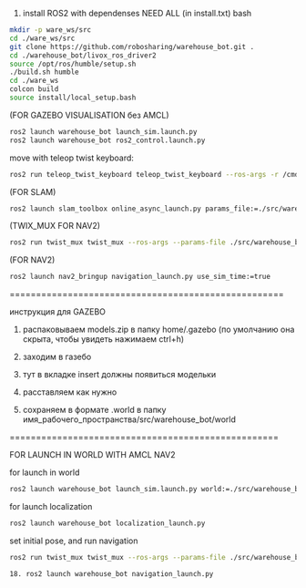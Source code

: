1. install ROS2 with dependenses NEED ALL (in install.txt)
bash
```bash
mkdir -p ware_ws/src
cd ./ware_ws/src
git clone https://github.com/robosharing/warehouse_bot.git .
cd ./warehouse_bot/livox_ros_driver2
source /opt/ros/humble/setup.sh
./build.sh humble
cd ./ware_ws
colcon build 
source install/local_setup.bash
```
(FOR GAZEBO VISUALISATION без AMCL)
```bash
ros2 launch warehouse_bot launch_sim.launch.py
ros2 launch warehouse_bot ros2_control.launch.py
```
move with teleop twist keyboard:
```bash
ros2 run teleop_twist_keyboard teleop_twist_keyboard --ros-args -r /cmd_vel:=/tricycle_controller/cmd_vel
```
(FOR SLAM)
```bash
ros2 launch slam_toolbox online_async_launch.py params_file:=./src/warehouse_bot/config/mapper_params_online_async.yaml use_sim_time:=true 
```
(TWIX_MUX FOR NAV2)
```bash
ros2 run twist_mux twist_mux --ros-args --params-file ./src/warehouse_bot/config/twist_mux.yaml -r cmd_vel_out:=/tricycle_controller/cmd_vel 
```
(FOR NAV2)
```bash
ros2 launch nav2_bringup navigation_launch.py use_sim_time:=true
```

====================================================

инструкция для GAZEBO 

1. распаковываем models.zip в папку home/.gazebo (по умолчанию она скрыта, чтобы увидеть нажимаем ctrl+h)

2. заходим в газебо

3. тут в вкладке insert должны появиться модельки

4. расставляем как нужно

5. сохраняем в формате .world в папку имя_рабочего_пространства/src/warehouse_bot/world


===================================================

FOR LAUNCH IN WORLD WITH AMCL NAV2

for launch in world
```bash
ros2 launch warehouse_bot launch_sim.launch.py world:=./src/warehouse_bot/world/t.world
```
for launch localization 
```bash
ros2 launch warehouse_bot localization_launch.py
```
set initial pose, and run navigation 
```bash
ros2 run twist_mux twist_mux --ros-args --params-file ./src/warehouse_bot/config/twist_mux.yaml -r cmd_vel_out:=/tricycle_controller/cmd_vel
```
```bash
18. ros2 launch warehouse_bot navigation_launch.py
```
